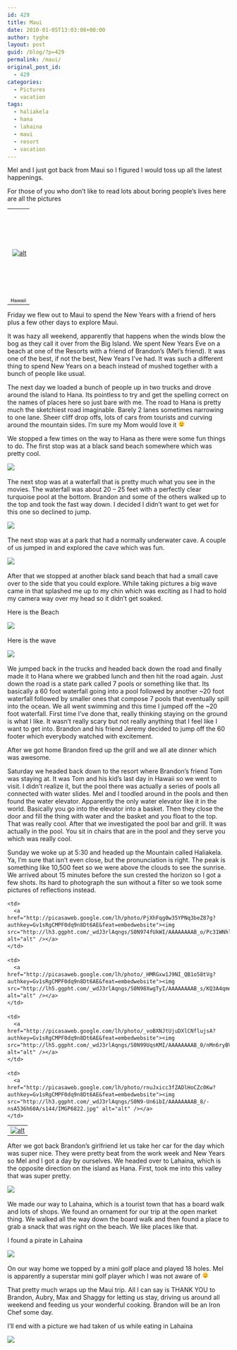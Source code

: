 ```yaml
---
id: 429
title: Maui
date: 2010-01-05T13:03:08+00:00
author: tyghe
layout: post
guid: /blog/?p=429
permalink: /maui/
original_post_id:
  - 429
categories:
  - Pictures
  - vacation
tags:
  - haliakela
  - hana
  - lahaina
  - maui
  - resort
  - vacation
---
```

Mel and I just got back from Maui so I figured I would toss up all the latest happenings.

For those of you who don&#8217;t like to read lots about boring people&#8217;s lives here are all the pictures

<table style="width:194px;">
  <tr>
    <td style="background:transparent url('http://picasaweb.google.com/s/c/transparent_album_background.gif') no-repeat scroll left center;height:194px;" align="center">
      <a href="http://picasaweb.google.com/vallardt/Hawaii?authkey=Gv1sRgCMPF0dq9n8Dt6AE&feat=embedwebsite"><img style="margin:1px 0 0 4px;" src="http://lh6.ggpht.com/_wdJ3rlAqngs/SzvwIMrPKXE/AAAAAAAACAY/9kKfQECM-AY/s160-c/Hawaii.jpg" alt="alt" width="160" height="160" /></a>
    </td>
  </tr>
  
  <tr>
    <td style="text-align:center;font-family:arial, sans-serif;font-size:11px;">
      <a style="color:#4d4d4d;font-weight:bold;text-decoration:none;" href="http://picasaweb.google.com/vallardt/Hawaii?authkey=Gv1sRgCMPF0dq9n8Dt6AE&feat=embedwebsite">Hawaii</a>
    </td>
  </tr>
</table>

<!--more-->


  
Friday we flew out to Maui to spend the New Years with a friend of hers plus a few other days to explore Maui.
  
It was hazy all weekend, apparently that happens when the winds blow the bog as they call it over from the Big Island. We spent New Years Eve on a beach at one of the Resorts with a friend of Brandon&#8217;s (Mel&#8217;s friend). It was one of the best, if not the best, New Years I&#8217;ve had. It was such a different thing to spend New Years on a beach instead of mushed together with a bunch of people like usual.
  
The next day we loaded a bunch of people up in two trucks and drove around the island to Hana. Its pointless to try and get the spelling correct on the names of places here so just bare with me. The road to Hana is pretty much the sketchiest road imaginable. Barely 2 lanes sometimes narrowing to one lane. Sheer cliff drop offs, lots of cars from tourists and curving around the mountain sides. I&#8217;m sure my Mom would love it <img src="/wp-includes/images/smilies/simple-smile.png" alt=":)" class="wp-smiley" style="height: 1em; max-height: 1em;" />
  
We stopped a few times on the way to Hana as there were some fun things to do. The first stop was at a black sand beach somewhere which was pretty cool.
  
[![](http://lh4.ggpht.com/_wdJ3rlAqngs/S0N9uzuhXBI/AAAAAAAAB-o/s9KyuUhjVIo/s288/IMGP6738.jpg)](http://picasaweb.google.com/lh/photo/JZ5UtMxBhcDF6JL9WUsEIg?authkey=Gv1sRgCMPF0dq9n8Dt6AE&feat=embedwebsite)

The next stop was at a waterfall that is pretty much what you see in the movies. The waterfall was about 20 &#8211; 25 feet with a perfectly clear turquoise pool at the bottom. Brandon and some of the others walked up to the top and took the fast way down. I decided I didn&#8217;t want to get wet for this one so declined to jump.

[![](http://lh6.ggpht.com/_wdJ3rlAqngs/S0N902236gI/AAAAAAAAB_A/RNbHbxNysls/s288/IMGP6760.jpg)](http://picasaweb.google.com/lh/photo/D_edwOpsIMBHcnthYcdudA?authkey=Gv1sRgCMPF0dq9n8Dt6AE&feat=embedwebsite)

The next stop was at a park that had a normally underwater cave. A couple of us jumped in and explored the cave which was fun.
  
[![](http://lh5.ggpht.com/_wdJ3rlAqngs/S0N91062TBI/AAAAAAAAB_E/ashFcp9peac/s288/IMGP6765.jpg)](http://picasaweb.google.com/lh/photo/VzXxarTNiuF8HbNjNanDWw?authkey=Gv1sRgCMPF0dq9n8Dt6AE&feat=embedwebsite)
  
After that we stopped at another black sand beach that had a small cave over to the side that you could explore. While taking pictures a big wave came in that splashed me up to my chin which was exciting as I had to hold my camera way over my head so it didn&#8217;t get soaked.
  
Here is the Beach
  
[![](http://lh5.ggpht.com/_wdJ3rlAqngs/S0N94PpJnxI/AAAAAAAAB_U/NTm3iMj8Ano/s288/IMGP6776.jpg)](http://picasaweb.google.com/lh/photo/5DvUkw5sz-5lLKW8iWBMyQ?authkey=Gv1sRgCMPF0dq9n8Dt6AE&feat=embedwebsite)
  
Here is the wave
  
[![](http://lh4.ggpht.com/_wdJ3rlAqngs/S0N95LYcE8I/AAAAAAAAB_Y/0iQx0Ve-V5Q/s288/IMGP6777.jpg)](http://picasaweb.google.com/lh/photo/KByB1J4Vgets7xyPJvxhzw?authkey=Gv1sRgCMPF0dq9n8Dt6AE&feat=embedwebsite)
  
We jumped back in the trucks and headed back down the road and finally made it to Hana where we grabbed lunch and then hit the road again. Just down the road is a state park called 7 pools or something like that. Its basically a 60 foot waterfall going into a pool followed by another ~20 foot waterfall followed by smaller ones that compose 7 pools that eventually spill into the ocean. We all went swimming and this time I jumped off the ~20 foot waterfall. First time I&#8217;ve done that, really thinking staying on the ground is what I like. It wasn&#8217;t really scary but not really anything that I feel like I want to get into. Brandon and his friend Jeremy decided to jump off the 60 footer which everybody watched with excitement.
  
After we got home Brandon fired up the grill and we all ate dinner which was awesome.
  
Saturday we headed back down to the resort where Brandon&#8217;s friend Tom was staying at. It was Tom and his kid&#8217;s last day in Hawaii so we went to visit. I didn&#8217;t realize it, but the pool there was actually a series of pools all connected with water slides. Mel and I toodled around in the pools and then found the water elevator. Apparently the only water elevator like it in the world. Basically you go into the elevator into a basket. Then they close the door and fill the thing with water and the basket and you float to the top. That was really cool. After that we investigated the pool bar and grill. It was actually in the pool. You sit in chairs that are in the pool and they serve you which was really cool.
  
Sunday we woke up at 5:30 and headed up the Mountain called Haliakela. Ya, I&#8217;m sure that isn&#8217;t even close, but the pronunciation is right. The peak is something like 10,500 feet so we were above the clouds to see the sunrise. We arrived about 15 minutes before the sun crested the horizon so I got a few shots. Its hard to photograph the sun without a filter so we took some pictures of reflections instead.

<table>
  <tr>
    <td>
      <a href="http://picasaweb.google.com/lh/photo/4j-vlx8H1W6Wh_H16DKCxQ?authkey=Gv1sRgCMPF0dq9n8Dt6AE&feat=embedwebsite"><img src="http://lh6.ggpht.com/_wdJ3rlAqngs/S0N97d89E9I/AAAAAAAAB_k/RWQ8uON3EZw/s144/IMGP6805.jpg" alt="alt" /></a>
    </td>
    
    <td>
      <a href="http://picasaweb.google.com/lh/photo/PjXhFqg0w35YPNq3beZ87g?authkey=Gv1sRgCMPF0dq9n8Dt6AE&feat=embedwebsite"><img src="http://lh3.ggpht.com/_wdJ3rlAqngs/S0N974fUkWI/AAAAAAAAB_o/Pc31WNhl84o/s144/IMGP6809.jpg" alt="alt" /></a>
    </td>
    
    <td>
      <a href="http://picasaweb.google.com/lh/photo/_HMRGxw1J9NI_QB1o58tVg?authkey=Gv1sRgCMPF0dq9n8Dt6AE&feat=embedwebsite"><img src="http://lh5.ggpht.com/_wdJ3rlAqngs/S0N98XwgTyI/AAAAAAAAB_s/KQ3A4qmdkhE/s144/IMGP6810.jpg" alt="alt" /></a>
    </td>
    
    <td>
      <a href="http://picasaweb.google.com/lh/photo/_voBXNJtUjuDXlCNflujsA?authkey=Gv1sRgCMPF0dq9n8Dt6AE&feat=embedwebsite"><img src="http://lh5.ggpht.com/_wdJ3rlAqngs/S0N99UqsKMI/AAAAAAAAB_0/nMn6ryBVk0M/s144/IMGP6817.jpg" alt="alt" /></a>
    </td>
    
    <td>
      <a href="http://picasaweb.google.com/lh/photo/rnuJxicc3fZADlHoCZc0Kw?authkey=Gv1sRgCMPF0dq9n8Dt6AE&feat=embedwebsite"><img src="http://lh3.ggpht.com/_wdJ3rlAqngs/S0N9-Un6ibI/AAAAAAAAB_8/-nsA536h60A/s144/IMGP6822.jpg" alt="alt" /></a>
    </td>
  </tr>
</table>

After we got back Brandon&#8217;s girlfriend let us take her car for the day which was super nice. They were pretty beat from the work week and New Years so Mel and I got a day by ourselves. We headed over to Lahaina, which is the opposite direction on the island as Hana. First, took me into this valley that was super pretty.
  
[![](http://lh6.ggpht.com/_wdJ3rlAqngs/S0N-CrtMAiI/AAAAAAAACAQ/ENDHYOu6wJE/s288/IMGP6827.jpg)](http://picasaweb.google.com/lh/photo/neuDPl8mGLJ04gie13ZQhA?authkey=Gv1sRgCMPF0dq9n8Dt6AE&feat=embedwebsite)
  
We made our way to Lahaina, which is a tourist town that has a board walk and lots of shops. We found an ornament for our trip at the open market thing. We walked all the way down the board walk and then found a place to grab a snack that was right on the beach. We like places like that.
  
I found a pirate in Lahaina
  
[![](http://lh3.ggpht.com/_wdJ3rlAqngs/S0N-DnRtPMI/AAAAAAAACAU/d8jADlgERRQ/s288/IMGP6830.jpg)](http://picasaweb.google.com/lh/photo/ut0WUWcUCAzRB5OVe-McVA?authkey=Gv1sRgCMPF0dq9n8Dt6AE&feat=embedwebsite)
  
On our way home we topped by a mini golf place and played 18 holes. Mel is apparently a superstar mini golf player which I was not aware of <img src="/wp-includes/images/smilies/simple-smile.png" alt=":)" class="wp-smiley" style="height: 1em; max-height: 1em;" />

That pretty much wraps up the Maui trip. All I can say is THANK YOU to Brandon, Aubry, Max and Shaggy for letting us stay, driving us around all weekend and feeding us your wonderful cooking. Brandon will be an Iron Chef some day.

I&#8217;ll end with a picture we had taken of us while eating in Lahaina
  
[![](http://lh6.ggpht.com/_wdJ3rlAqngs/S0N-ERSRxiI/AAAAAAAACAY/qQeR9nwpBr0/s400/IMGP6832.jpg)](http://picasaweb.google.com/lh/photo/TSpu-6vKIqEsdMM-xdKspQ?authkey=Gv1sRgCMPF0dq9n8Dt6AE&feat=embedwebsite)
